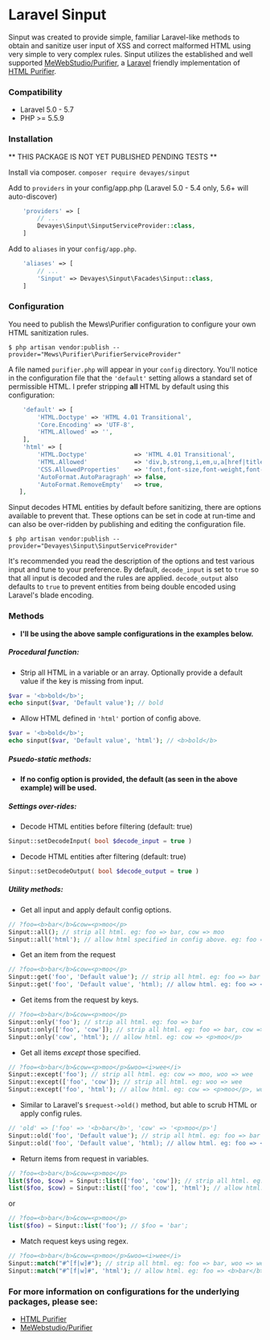 Laravel Sinput
==========

Sinput was created to provide simple, familiar Laravel-like methods to obtain and sanitize user input of XSS and correct malformed HTML using very simple to very complex rules. Sinput utilizes the established and well supported [MeWebStudio/Purifier](https://github.com/mewebstudio/Purifier "MeWebStudio/Purifier"), a [Laravel](https://laravel.com/docs/5.7/ "Laravel") friendly implementation of [HTML Purifier](http://htmlpurifier.org/ "HTML Purifier").

### Compatibility
- Laravel 5.0 - 5.7
- PHP >= 5.5.9

### Installation

** THIS PACKAGE IS NOT YET PUBLISHED PENDING TESTS **

Install via composer.
`composer require devayes/sinput`

Add to `providers` in your config/app.php (Laravel 5.0 - 5.4 only, 5.6+ will auto-discover)
```php
    'providers' => [
        // ...
        Devayes\Sinput\SinputServiceProvider::class,
    ]
```
Add to `aliases` in your `config/app.php`.

```php
    'aliases' => [
        // ...
        'Sinput' => Devayes\Sinput\Facades\Sinput::class,
    ]
```
### Configuration
You need to publish the Mews\Purifier configuration to configure your own HTML sanitization rules.

`$ php artisan vendor:publish --provider="Mews\Purifier\PurifierServiceProvider"`

A file named `purifier.php` will appear in your `config` directory. You'll notice in the configuration file that the `'default'` setting allows a standard set of permissible HTML. I prefer stripping **all** HTML by default using this configuration:
```php
    'default' => [
        'HTML.Doctype' => 'HTML 4.01 Transitional',
        'Core.Encoding' => 'UTF-8',
        'HTML.Allowed' => '',
    ],
    'html' => [
        'HTML.Doctype'             => 'HTML 4.01 Transitional',
        'HTML.Allowed'             => 'div,b,strong,i,em,u,a[href|title],ul,ol,li,p[style],br,span[style],img[width|height|alt|src]',
        'CSS.AllowedProperties'    => 'font,font-size,font-weight,font-style,font-family,text-decoration,padding-left,color,background-color,text-align',
        'AutoFormat.AutoParagraph' => false,
        'AutoFormat.RemoveEmpty'   => true,
   ],
 ```

Sinput decodes HTML entities by default before sanitizing, there are options available to prevent that. These options can be set in code at run-time and can also be over-ridden by publishing and editing the configuration file. 

`$ php artisan vendor:publish --provider="Devayes\Sinput\SinputServiceProvider"`

It's recommended you read the description of the options and test various input and tune to your preference. By default, `decode_input` is set to `true` so that all input is decoded and the rules are applied. `decode_output` also defaults to `true` to prevent entities from being double encoded using Laravel's blade encoding. 

### Methods
- **I'll be using the above sample configurations in the examples below.**

##### Procedural function: 
* Strip all HTML in a variable or an array. Optionally provide a default value if the key is missing from input. 
```php
$var = '<b>bold</b>';
echo sinput($var, 'Default value'); // bold
```

* Allow HTML defined in `'html'` portion of config above.
```php
$var = '<b>bold</b>';
echo sinput($var, 'Default value', 'html'); // <b>bold</b>
```

##### Psuedo-static methods:
- **If no config option is provided, the default (as seen in the above example) will be used.**

##### Settings over-rides:
* Decode HTML entities before filtering (default: true)
```php
Sinput::setDecodeInput( bool $decode_input = true )
```

* Decode HTML entities after filtering (default: true)
```php
Sinput::setDecodeOutput( bool $decode_output = true )
```

##### Utility methods:
* Get all input and apply default config options.  
```php
// ?foo=<b>bar</b>&cow=<p>moo</p>
Sinput::all(); // strip all html. eg: foo => bar, cow => moo
Sinput::all('html'); // allow html specified in config above. eg: foo => <b>bar</b>, , cow => <p>moo</p>
```

* Get an item from the request   
```php
// ?foo=<b>bar</b>&cow=<p>moo</p>
Sinput::get('foo', 'Default value'); // strip all html. eg: foo => bar
Sinput::get('foo', 'Default value', 'html); // allow html. eg: foo => <b>bar</b>
```

* Get items from the request by keys.
```php
// ?foo=<b>bar</b>&cow=<p>moo</p>
Sinput::only('foo'); // strip all html. eg: foo => bar
Sinput::only(['foo', 'cow']); // strip all html. eg: foo => bar, cow => moo
Sinput::only('cow', 'html'); // allow html. eg: cow => <p>moo</p>
```

* Get all items *except* those specified.  
```php
// ?foo=<b>bar</b>&cow=<p>moo</p>&woo=<i>wee</i>
Sinput::except('foo'); // strip all html. eg: cow => moo, woo => wee 
Sinput::except(['foo', 'cow']); // strip all html. eg: woo => wee
Sinput::except('foo', 'html'); // allow html. eg: cow => <p>moo</p>, woo => <i>wee</i>
```

* Similar to Laravel's `$request->old()` method, but able to scrub HTML or apply config rules.
```php
// 'old' => ['foo' => '<b>bar</b>', 'cow' => '<p>moo</p>']
Sinput::old('foo', 'Default value'); // strip all html. eg: foo => bar
Sinput::old('foo', 'Default value', 'html); // allow html. eg: foo => <b>bar</b>
```

* Return items from request in variables.  
```php
// ?foo=<b>bar</b>&cow=<p>moo</p>
list($foo, $cow) = Sinput::list(['foo', 'cow']); // strip all html. eg: $foo = 'bar';
list($foo, $cow) = Sinput::list(['foo', 'cow'], 'html'); // allow html. eg: $foo = '<b>bar</b>';
```
or 
```php
// ?foo=<b>bar</b>&cow=<p>moo</p>
list($foo) = Sinput::list('foo'); // $foo = 'bar';
```

* Match request keys using regex.  
```php
// ?foo=<b>bar</b>&cow=<p>moo</p>&woo=<i>wee</i>
Sinput::match("#^[f|w]#"); // strip all html. eg: foo => bar, woo => wee
Sinput::match("#^[f|w]#", 'html'); // allow html. eg: foo => <b>bar</b>, woo => <i>wee</i>
```

### For more information on configurations for the underlying packages, please see:
- [HTML Purifier](http://htmlpurifier.org/ "HTML Purifier")
- [MeWebstudio/Purifier](https://github.com/mewebstudio/Purifier "MeWebstudio/Purifier")
